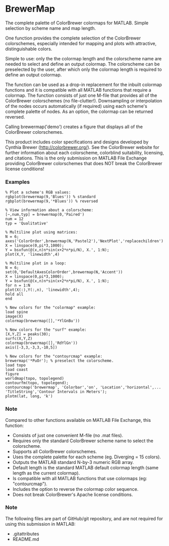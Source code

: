 BrewerMap
=========

The complete palette of ColorBrewer colormaps for MATLAB. Simple selection by scheme name and map length.


One function provides the complete selection of the ColorBrewer colorschemes, especially intended for mapping and plots with attractive, distinguishable colors.


Simple to use: only the the colormap length and the colorscheme name are needed to select and define an output colormap. The colorscheme can be preselected by the user, after which only the colormap length is required to define an output colormap.

The function can be used as a drop-in replacement for the inbuilt colormap functions and it is compatible with all MATLAB functions that require a colormap. The function consists of just one M-file that provides all of the ColorBrewer colorschemes (no file-clutter!). Downsampling or interpolation of the nodes occurs automatically (if required) using each scheme's complete palette of nodes. As an option, the colormap can be returned reversed.

Calling brewermap('demo') creates a figure that displays all of the ColorBrewer colorschemes.

This product includes color specifications and designs developed by Cynthia Brewer (http://colorbrewer.org/). See the ColorBrewer website for further information about each colorscheme, colorblind suitability, licensing, and citations. This is the only submission on MATLAB File Exchange providing ColorBrewer colorschemes that does NOT break the ColorBrewer license conditions!

### Examples ###

    % Plot a scheme's RGB values:
    rgbplot(brewermap(9,'Blues')) % standard
    rgbplot(brewermap(9,'*Blues')) % reversed
    
    % View information about a colorscheme:
    [~,num,typ] = brewermap(0,'Paired')
    num = 12
    typ = 'Qualitative'
    
    % Multiline plot using matrices:
    N = 6;
    axes('ColorOrder',brewermap(N,'Pastel2'),'NextPlot','replacechildren')
    X = linspace(0,pi*3,1000);
    Y = bsxfun(@(x,n)n*sin(x+2*n*pi/N), X.', 1:N);
    plot(X,Y, 'linewidth',4)
    
    % Multiline plot in a loop:
    N = 6;
    set(0,'DefaultAxesColorOrder',brewermap(N,'Accent'))
    X = linspace(0,pi*3,1000);
    Y = bsxfun(@(x,n)n*sin(x+2*n*pi/N), X.', 1:N);
    for n = 1:N
    plot(X(:),Y(:,n), 'linewidth',4);
    hold all
    end
    
    % New colors for the "colormap" example:
    load spine
    image(X)
    colormap(brewermap([],'*YlGnBu'))
    
    % New colors for the "surf" example:
    [X,Y,Z] = peaks(30);
    surfc(X,Y,Z)
    colormap(brewermap([],'RdYlGn'))
    axis([-3,3,-3,3,-10,5])
    
    % New colors for the "contourcmap" example:
    brewermap('*PuOr'); % preselect the colorscheme.
    load topo
    load coast
    figure
    worldmap(topo, topolegend)
    contourfm(topo, topolegend);
    contourcmap('brewermap', 'Colorbar','on', 'Location','horizontal',...
    'TitleString','Contour Intervals in Meters');
    plotm(lat, long, 'k')

### Note ###

Compared to other functions available on MATLAB File Exchange, this function:
* Consists of just one convenient M-file (no .mat files).
* Requires only the standard ColorBrewer scheme name to select the colorscheme.
* Supports all ColorBrewer colorschemes.
* Uses the complete palette for each scheme (eg. Diverging = 15 colors).
* Outputs the MATLAB standard N-by-3 numeric RGB array.
* Default length is the standard MATLAB default colormap length (same length as the current colormap).
* Is compatible with all MATLAB functions that use colormaps (eg: "contourcmap").
* Includes the option to reverse the colormap color sequence.
* Does not break ColorBrewer's Apache license conditions.

### Note ###

The following files are part of GitHub/git repository, and are not required for using this submission in MATLAB:
* .gitattributes
* README.md
